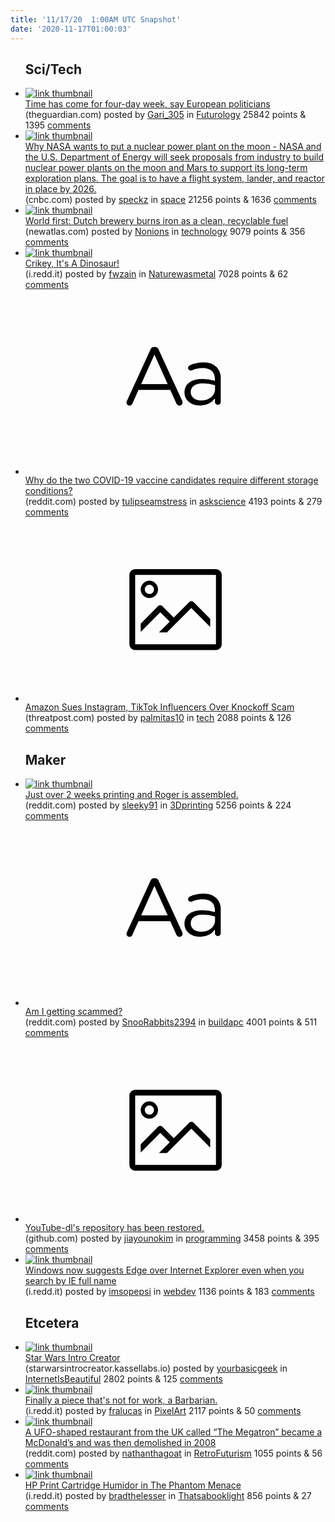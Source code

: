 ```yaml
---
title: '11/17/20  1:00AM UTC Snapshot'
date: '2020-11-17T01:00:03'
---
```

<ul>
<h2>Sci/Tech</h2>

<li><a href='https://www.theguardian.com/money/2020/nov/15/time-has-come-for-four-day-week-say-european-politicians'><img src='https://b.thumbs.redditmedia.com/cuUm3dcFaslEt5unckeI_QlGzb64sK1eC7AzLzyurec.jpg' alt='link thumbnail'></a><div><div class='linkTitle'><a href='https://www.theguardian.com/money/2020/nov/15/time-has-come-for-four-day-week-say-european-politicians'>Time has come for four-day week, say European politicians</a></div>(theguardian.com) posted by <a href='https://www.reddit.com/user/Gari_305'>Gari_305</a> in <a href='https://www.reddit.com/r/Futurology'>Futurology</a> 25842 points & 1395 <a href='https://www.reddit.com/r/Futurology/comments/jv30iq/time_has_come_for_fourday_week_say_european/'>comments</a></div></li>

<li><a href='https://www.cnbc.com/2020/11/15/why-nasa-wants-to-put-a-nuclear-power-plant-on-the-moon.html'><img src='https://b.thumbs.redditmedia.com/lWM5yEY-HAQOjkvWkyJdHAjb50YWE5Npunow8NBwoAg.jpg' alt='link thumbnail'></a><div><div class='linkTitle'><a href='https://www.cnbc.com/2020/11/15/why-nasa-wants-to-put-a-nuclear-power-plant-on-the-moon.html'>Why NASA wants to put a nuclear power plant on the moon - NASA and the U.S. Department of Energy will seek proposals from industry to build nuclear power plants on the moon and Mars to support its long-term exploration plans. The goal is to have a flight system, lander, and reactor in place by 2026.</a></div>(cnbc.com) posted by <a href='https://www.reddit.com/user/speckz'>speckz</a> in <a href='https://www.reddit.com/r/space'>space</a> 21256 points & 1636 <a href='https://www.reddit.com/r/space/comments/jv72i7/why_nasa_wants_to_put_a_nuclear_power_plant_on/'>comments</a></div></li>

<li><a href='https://newatlas.com/energy/bavarian-brewery-carbon-free-renewable-iron-fuel/'><img src='https://a.thumbs.redditmedia.com/o2z7Y0vHNIiqiS9pEdu-4BlkYsBsnM003OqXXCm5Xj0.jpg' alt='link thumbnail'></a><div><div class='linkTitle'><a href='https://newatlas.com/energy/bavarian-brewery-carbon-free-renewable-iron-fuel/'>World first: Dutch brewery burns iron as a clean, recyclable fuel</a></div>(newatlas.com) posted by <a href='https://www.reddit.com/user/Nonions'>Nonions</a> in <a href='https://www.reddit.com/r/technology'>technology</a> 9079 points & 356 <a href='https://www.reddit.com/r/technology/comments/jv5kfv/world_first_dutch_brewery_burns_iron_as_a_clean/'>comments</a></div></li>

<li><a href='https://i.redd.it/62i2rc7fnjz51.jpg'><img src='https://b.thumbs.redditmedia.com/He31duq_5_L-nkTe9wZVZs7kD_apA47zlyxCaPQLM9w.jpg' alt='link thumbnail'></a><div><div class='linkTitle'><a href='https://i.redd.it/62i2rc7fnjz51.jpg'>Crikey, It's A Dinosaur!</a></div>(i.redd.it) posted by <a href='https://www.reddit.com/user/fwzain'>fwzain</a> in <a href='https://www.reddit.com/r/Naturewasmetal'>Naturewasmetal</a> 7028 points & 62 <a href='https://www.reddit.com/r/Naturewasmetal/comments/jv1v0c/crikey_its_a_dinosaur/'>comments</a></div></li>

<li><a href='https://www.reddit.com/r/askscience/comments/jv6vud/why_do_the_two_covid19_vaccine_candidates_require/'><svg version='1.1' viewBox='-34 -12 104 64' preserveAspectRatio='xMidYMid slice' xmlns='http://www.w3.org/2000/svg' xmlns:xlink='http://www.w3.org/1999/xlink'>
    <title>text link thumbnail</title>
    <path d='M12.19,8.84a1.45,1.45,0,0,0-1.4-1h-.12a1.46,1.46,0,0,0-1.42,1L1.14,26.56a1.29,1.29,0,0,0-.14.59,1,1,0,0,0,1,1,1.12,1.12,0,0,0,1.08-.77l2.08-4.65h11l2.08,4.59a1.24,1.24,0,0,0,1.12.83,1.08,1.08,0,0,0,1.08-1.08,1.64,1.64,0,0,0-.14-.57ZM6.08,20.71l4.59-10.22,4.6,10.22Z'>
    </path>
    <path d='M32.24,14.78A6.35,6.35,0,0,0,27.6,13.2a11.36,11.36,0,0,0-4.7,1,1,1,0,0,0-.58.89,1,1,0,0,0,.94.92,1.23,1.23,0,0,0,.39-.08,8.87,8.87,0,0,1,3.72-.81c2.7,0,4.28,1.33,4.28,3.92v.5a15.29,15.29,0,0,0-4.42-.61c-3.64,0-6.14,1.61-6.14,4.64v.05c0,2.95,2.7,4.48,5.37,4.48a6.29,6.29,0,0,0,5.19-2.48V26.9a1,1,0,0,0,1,1,1,1,0,0,0,1-1.06V19A5.71,5.71,0,0,0,32.24,14.78Zm-.56,7.7c0,2.28-2.17,3.89-4.81,3.89-1.94,0-3.61-1.06-3.61-2.86v-.06c0-1.8,1.5-3,4.2-3a15.2,15.2,0,0,1,4.22.61Z'>
    </path>
    </svg></a><div><div class='linkTitle'><a href='https://www.reddit.com/r/askscience/comments/jv6vud/why_do_the_two_covid19_vaccine_candidates_require/'>Why do the two COVID-19 vaccine candidates require different storage conditions?</a></div>(reddit.com) posted by <a href='https://www.reddit.com/user/tulipseamstress'>tulipseamstress</a> in <a href='https://www.reddit.com/r/askscience'>askscience</a> 4193 points & 279 <a href='https://www.reddit.com/r/askscience/comments/jv6vud/why_do_the_two_covid19_vaccine_candidates_require/'>comments</a></div></li>

<li><a href='https://threatpost.com/amazon-sues-instagram-tiktok-knockoff-scam/161233/'><svg version='1.1' viewBox='-34 -14 104 64' preserveAspectRatio='xMidYMid meet' xmlns='http://www.w3.org/2000/svg' xmlns:xlink='http://www.w3.org/1999/xlink'>
    <title>link thumbnail</title>
    <path d='M32,4H4A2,2,0,0,0,2,6V30a2,2,0,0,0,2,2H32a2,2,0,0,0,2-2V6A2,2,0,0,0,32,4ZM4,30V6H32V30Z'></path>
    <path d='M8.92,14a3,3,0,1,0-3-3A3,3,0,0,0,8.92,14Zm0-4.6A1.6,1.6,0,1,1,7.33,11,1.6,1.6,0,0,1,8.92,9.41Z'></path>
    <path d='M22.78,15.37l-5.4,5.4-4-4a1,1,0,0,0-1.41,0L5.92,22.9v2.83l6.79-6.79L16,22.18l-3.75,3.75H15l8.45-8.45L30,24V21.18l-5.81-5.81A1,1,0,0,0,22.78,15.37Z'></path>
    </svg></a><div><div class='linkTitle'><a href='https://threatpost.com/amazon-sues-instagram-tiktok-knockoff-scam/161233/'>Amazon Sues Instagram, TikTok Influencers Over Knockoff Scam</a></div>(threatpost.com) posted by <a href='https://www.reddit.com/user/palmitas10'>palmitas10</a> in <a href='https://www.reddit.com/r/tech'>tech</a> 2088 points & 126 <a href='https://www.reddit.com/r/tech/comments/jv5dc9/amazon_sues_instagram_tiktok_influencers_over/'>comments</a></div></li>

<h2>Maker</h2>

<li><a href='https://www.reddit.com/gallery/jv552v'><img src='https://b.thumbs.redditmedia.com/Uq4PCqiqtjeeN-kGCi8EFFnDbvaHhxp4fTZm0CooJUQ.jpg' alt='link thumbnail'></a><div><div class='linkTitle'><a href='https://www.reddit.com/gallery/jv552v'>Just over 2 weeks printing and Roger is assembled.</a></div>(reddit.com) posted by <a href='https://www.reddit.com/user/sleeky91'>sleeky91</a> in <a href='https://www.reddit.com/r/3Dprinting'>3Dprinting</a> 5256 points & 224 <a href='https://www.reddit.com/r/3Dprinting/comments/jv552v/just_over_2_weeks_printing_and_roger_is_assembled/'>comments</a></div></li>

<li><a href='https://www.reddit.com/r/buildapc/comments/jv6267/am_i_getting_scammed/'><svg version='1.1' viewBox='-34 -12 104 64' preserveAspectRatio='xMidYMid slice' xmlns='http://www.w3.org/2000/svg' xmlns:xlink='http://www.w3.org/1999/xlink'>
    <title>text link thumbnail</title>
    <path d='M12.19,8.84a1.45,1.45,0,0,0-1.4-1h-.12a1.46,1.46,0,0,0-1.42,1L1.14,26.56a1.29,1.29,0,0,0-.14.59,1,1,0,0,0,1,1,1.12,1.12,0,0,0,1.08-.77l2.08-4.65h11l2.08,4.59a1.24,1.24,0,0,0,1.12.83,1.08,1.08,0,0,0,1.08-1.08,1.64,1.64,0,0,0-.14-.57ZM6.08,20.71l4.59-10.22,4.6,10.22Z'>
    </path>
    <path d='M32.24,14.78A6.35,6.35,0,0,0,27.6,13.2a11.36,11.36,0,0,0-4.7,1,1,1,0,0,0-.58.89,1,1,0,0,0,.94.92,1.23,1.23,0,0,0,.39-.08,8.87,8.87,0,0,1,3.72-.81c2.7,0,4.28,1.33,4.28,3.92v.5a15.29,15.29,0,0,0-4.42-.61c-3.64,0-6.14,1.61-6.14,4.64v.05c0,2.95,2.7,4.48,5.37,4.48a6.29,6.29,0,0,0,5.19-2.48V26.9a1,1,0,0,0,1,1,1,1,0,0,0,1-1.06V19A5.71,5.71,0,0,0,32.24,14.78Zm-.56,7.7c0,2.28-2.17,3.89-4.81,3.89-1.94,0-3.61-1.06-3.61-2.86v-.06c0-1.8,1.5-3,4.2-3a15.2,15.2,0,0,1,4.22.61Z'>
    </path>
    </svg></a><div><div class='linkTitle'><a href='https://www.reddit.com/r/buildapc/comments/jv6267/am_i_getting_scammed/'>Am I getting scammed?</a></div>(reddit.com) posted by <a href='https://www.reddit.com/user/SnooRabbits2394'>SnooRabbits2394</a> in <a href='https://www.reddit.com/r/buildapc'>buildapc</a> 4001 points & 511 <a href='https://www.reddit.com/r/buildapc/comments/jv6267/am_i_getting_scammed/'>comments</a></div></li>

<li><a href='https://github.com/ytdl-org/youtube-dl'><svg version='1.1' viewBox='-34 -14 104 64' preserveAspectRatio='xMidYMid meet' xmlns='http://www.w3.org/2000/svg' xmlns:xlink='http://www.w3.org/1999/xlink'>
    <title>link thumbnail</title>
    <path d='M32,4H4A2,2,0,0,0,2,6V30a2,2,0,0,0,2,2H32a2,2,0,0,0,2-2V6A2,2,0,0,0,32,4ZM4,30V6H32V30Z'></path>
    <path d='M8.92,14a3,3,0,1,0-3-3A3,3,0,0,0,8.92,14Zm0-4.6A1.6,1.6,0,1,1,7.33,11,1.6,1.6,0,0,1,8.92,9.41Z'></path>
    <path d='M22.78,15.37l-5.4,5.4-4-4a1,1,0,0,0-1.41,0L5.92,22.9v2.83l6.79-6.79L16,22.18l-3.75,3.75H15l8.45-8.45L30,24V21.18l-5.81-5.81A1,1,0,0,0,22.78,15.37Z'></path>
    </svg></a><div><div class='linkTitle'><a href='https://github.com/ytdl-org/youtube-dl'>YouTube-dl's repository has been restored.</a></div>(github.com) posted by <a href='https://www.reddit.com/user/jiayounokim'>jiayounokim</a> in <a href='https://www.reddit.com/r/programming'>programming</a> 3458 points & 395 <a href='https://www.reddit.com/r/programming/comments/jv7kls/youtubedls_repository_has_been_restored/'>comments</a></div></li>

<li><a href='https://i.redd.it/vi77upmpwkz51.png'><img src='https://b.thumbs.redditmedia.com/awXbO3FW0rC7O20A2Y-jlmtyHgb-yUSATW0nFMhV-6E.jpg' alt='link thumbnail'></a><div><div class='linkTitle'><a href='https://i.redd.it/vi77upmpwkz51.png'>Windows now suggests Edge over Internet Explorer even when you search by IE full name</a></div>(i.redd.it) posted by <a href='https://www.reddit.com/user/imsopepsi'>imsopepsi</a> in <a href='https://www.reddit.com/r/webdev'>webdev</a> 1136 points & 183 <a href='https://www.reddit.com/r/webdev/comments/jv4l71/windows_now_suggests_edge_over_internet_explorer/'>comments</a></div></li>

<h2>Etcetera</h2>

<li><a href='https://starwarsintrocreator.kassellabs.io/'><img src='https://b.thumbs.redditmedia.com/UHeSFG2t0khicCZ70bUZe7HbR9cYfxbEY0UjA0LUT6M.jpg' alt='link thumbnail'></a><div><div class='linkTitle'><a href='https://starwarsintrocreator.kassellabs.io/'>Star Wars Intro Creator</a></div>(starwarsintrocreator.kassellabs.io) posted by <a href='https://www.reddit.com/user/yourbasicgeek'>yourbasicgeek</a> in <a href='https://www.reddit.com/r/InternetIsBeautiful'>InternetIsBeautiful</a> 2802 points & 125 <a href='https://www.reddit.com/r/InternetIsBeautiful/comments/jv8ssa/star_wars_intro_creator/'>comments</a></div></li>

<li><a href='https://i.redd.it/jc4l5t3iulz51.png'><img src='https://b.thumbs.redditmedia.com/Hr_0McYbTu3f7q_eiBMb2szEM96HbsCCtj-IMxqp3kQ.jpg' alt='link thumbnail'></a><div><div class='linkTitle'><a href='https://i.redd.it/jc4l5t3iulz51.png'>Finally a piece that's not for work, a Barbarian.</a></div>(i.redd.it) posted by <a href='https://www.reddit.com/user/fralucas'>fralucas</a> in <a href='https://www.reddit.com/r/PixelArt'>PixelArt</a> 2117 points & 50 <a href='https://www.reddit.com/r/PixelArt/comments/jv6ue7/finally_a_piece_thats_not_for_work_a_barbarian/'>comments</a></div></li>

<li><a href='https://www.reddit.com/gallery/jve8e4'><img src='https://b.thumbs.redditmedia.com/vV3k-9-OhEfAoyXlSGHhEKDxHoKNwA7lyOJr7ActVis.jpg' alt='link thumbnail'></a><div><div class='linkTitle'><a href='https://www.reddit.com/gallery/jve8e4'>A UFO-shaped restaurant from the UK called “The Megatron” became a McDonald’s and was then demolished in 2008</a></div>(reddit.com) posted by <a href='https://www.reddit.com/user/nathanthagoat'>nathanthagoat</a> in <a href='https://www.reddit.com/r/RetroFuturism'>RetroFuturism</a> 1055 points & 56 <a href='https://www.reddit.com/r/RetroFuturism/comments/jve8e4/a_ufoshaped_restaurant_from_the_uk_called_the/'>comments</a></div></li>

<li><a href='https://i.redd.it/ysgvvbim8jz51.png'><img src='https://b.thumbs.redditmedia.com/MKG6M7dp_777XQKWtdftlSPYxnEiLJ3mM8SkOD86v0Y.jpg' alt='link thumbnail'></a><div><div class='linkTitle'><a href='https://i.redd.it/ysgvvbim8jz51.png'>HP Print Cartridge Humidor in The Phantom Menace</a></div>(i.redd.it) posted by <a href='https://www.reddit.com/user/bradthelesser'>bradthelesser</a> in <a href='https://www.reddit.com/r/Thatsabooklight'>Thatsabooklight</a> 856 points & 27 <a href='https://www.reddit.com/r/Thatsabooklight/comments/jv0tfc/hp_print_cartridge_humidor_in_the_phantom_menace/'>comments</a></div></li>

</ul>
